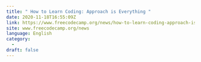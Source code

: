 ```yaml
---
title: " How to Learn Coding: Approach is Everything "
date: 2020-11-18T16:55:09Z
link: https://www.freecodecamp.org/news/how-to-learn-coding-approach-is-everything/?utm_medium=RSS&utm_source=news.12bit.vn
site: www.freecodecamp.org/news
language: English
category:
  -   
draft: false
---
```

